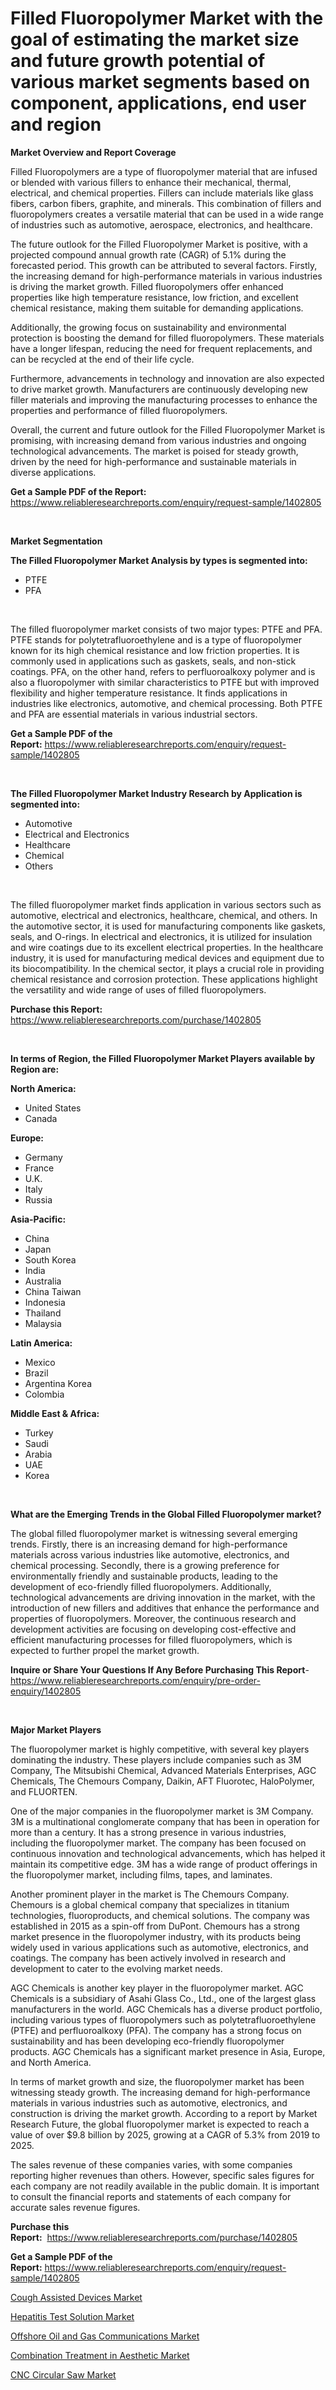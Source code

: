 <p><h1>Filled Fluoropolymer Market with the goal of estimating the market size and future growth potential of various market segments based on component, applications, end user and region</h1></p><p><strong>Market Overview and Report Coverage</strong></p>
<p><p>Filled Fluoropolymers are a type of fluoropolymer material that are infused or blended with various fillers to enhance their mechanical, thermal, electrical, and chemical properties. Fillers can include materials like glass fibers, carbon fibers, graphite, and minerals. This combination of fillers and fluoropolymers creates a versatile material that can be used in a wide range of industries such as automotive, aerospace, electronics, and healthcare.</p><p>The future outlook for the Filled Fluoropolymer Market is positive, with a projected compound annual growth rate (CAGR) of 5.1% during the forecasted period. This growth can be attributed to several factors. Firstly, the increasing demand for high-performance materials in various industries is driving the market growth. Filled fluoropolymers offer enhanced properties like high temperature resistance, low friction, and excellent chemical resistance, making them suitable for demanding applications.</p><p>Additionally, the growing focus on sustainability and environmental protection is boosting the demand for filled fluoropolymers. These materials have a longer lifespan, reducing the need for frequent replacements, and can be recycled at the end of their life cycle.</p><p>Furthermore, advancements in technology and innovation are also expected to drive market growth. Manufacturers are continuously developing new filler materials and improving the manufacturing processes to enhance the properties and performance of filled fluoropolymers.</p><p>Overall, the current and future outlook for the Filled Fluoropolymer Market is promising, with increasing demand from various industries and ongoing technological advancements. The market is poised for steady growth, driven by the need for high-performance and sustainable materials in diverse applications.</p></p>
<p><strong>Get a Sample PDF of the Report:</strong> <a href="https://www.reliableresearchreports.com/enquiry/request-sample/1402805">https://www.reliableresearchreports.com/enquiry/request-sample/1402805</a></p>
<p>&nbsp;</p>
<p><strong>Market Segmentation</strong></p>
<p><strong>The Filled Fluoropolymer Market Analysis by types is segmented into:</strong></p>
<p><ul><li>PTFE</li><li>PFA</li></ul></p>
<p>&nbsp;</p>
<p><p>The filled fluoropolymer market consists of two major types: PTFE and PFA. PTFE stands for polytetrafluoroethylene and is a type of fluoropolymer known for its high chemical resistance and low friction properties. It is commonly used in applications such as gaskets, seals, and non-stick coatings. PFA, on the other hand, refers to perfluoroalkoxy polymer and is also a fluoropolymer with similar characteristics to PTFE but with improved flexibility and higher temperature resistance. It finds applications in industries like electronics, automotive, and chemical processing. Both PTFE and PFA are essential materials in various industrial sectors.</p></p>
<p><strong>Get a Sample PDF of the Report:</strong>&nbsp;<a href="https://www.reliableresearchreports.com/enquiry/request-sample/1402805">https://www.reliableresearchreports.com/enquiry/request-sample/1402805</a></p>
<p>&nbsp;</p>
<p><strong>The Filled Fluoropolymer Market Industry Research by Application is segmented into:</strong></p>
<p><ul><li>Automotive</li><li>Electrical and Electronics</li><li>Healthcare</li><li>Chemical</li><li>Others</li></ul></p>
<p>&nbsp;</p>
<p><p>The filled fluoropolymer market finds application in various sectors such as automotive, electrical and electronics, healthcare, chemical, and others. In the automotive sector, it is used for manufacturing components like gaskets, seals, and O-rings. In electrical and electronics, it is utilized for insulation and wire coatings due to its excellent electrical properties. In the healthcare industry, it is used for manufacturing medical devices and equipment due to its biocompatibility. In the chemical sector, it plays a crucial role in providing chemical resistance and corrosion protection. These applications highlight the versatility and wide range of uses of filled fluoropolymers.</p></p>
<p><strong>Purchase this Report:</strong>&nbsp; <a href="https://www.reliableresearchreports.com/purchase/1402805">https://www.reliableresearchreports.com/purchase/1402805</a></p>
<p>&nbsp;</p>
<p><strong>In terms of Region, the Filled Fluoropolymer Market Players available by Region are:</strong></p>
<p>
    <p> <strong> North America: </strong>
        <ul>
            <li>United States</li>
            <li>Canada</li>
        </ul>
        </p> 
    <p> <strong> Europe: </strong>
        <ul>
            <li>Germany</li>
            <li>France</li>
            <li>U.K.</li>
            <li>Italy</li>
            <li>Russia</li>
        </ul>
        </p> 
    <p> <strong> Asia-Pacific: </strong>
        <ul>
            <li>China</li>
            <li>Japan</li>
            <li>South Korea</li>
            <li>India</li>
            <li>Australia</li>
            <li>China Taiwan</li>
            <li>Indonesia</li>
            <li>Thailand</li>
            <li>Malaysia</li>
        </ul>
        </p> 
    <p> <strong> Latin America: </strong>
        <ul>
            <li>Mexico</li>
            <li>Brazil</li>
            <li>Argentina Korea</li>
            <li>Colombia</li>
        </ul>
        </p> 
    <p> <strong> Middle East & Africa: </strong>
        <ul>
            <li>Turkey</li>
            <li>Saudi</li>
            <li>Arabia</li>
            <li>UAE</li>
            <li>Korea</li>
        </ul>
    </p>
    </p>
<p>&nbsp;</p>
<p><strong>What are the Emerging Trends in the Global Filled Fluoropolymer market?</strong></p>
<p><p>The global filled fluoropolymer market is witnessing several emerging trends. Firstly, there is an increasing demand for high-performance materials across various industries like automotive, electronics, and chemical processing. Secondly, there is a growing preference for environmentally friendly and sustainable products, leading to the development of eco-friendly filled fluoropolymers. Additionally, technological advancements are driving innovation in the market, with the introduction of new fillers and additives that enhance the performance and properties of fluoropolymers. Moreover, the continuous research and development activities are focusing on developing cost-effective and efficient manufacturing processes for filled fluoropolymers, which is expected to further propel the market growth.</p></p>
<p><strong>Inquire or Share Your Questions If Any Before Purchasing This Report</strong>- <a href="https://www.reliableresearchreports.com/enquiry/pre-order-enquiry/1402805">https://www.reliableresearchreports.com/enquiry/pre-order-enquiry/1402805</a></p>
<p>&nbsp;</p>
<p><strong>Major Market Players</strong></p>
<p><p>The fluoropolymer market is highly competitive, with several key players dominating the industry. These players include companies such as 3M Company, The Mitsubishi Chemical, Advanced Materials Enterprises, AGC Chemicals, The Chemours Company, Daikin, AFT Fluorotec, HaloPolymer, and FLUORTEN. </p><p>One of the major companies in the fluoropolymer market is 3M Company. 3M is a multinational conglomerate company that has been in operation for more than a century. It has a strong presence in various industries, including the fluoropolymer market. The company has been focused on continuous innovation and technological advancements, which has helped it maintain its competitive edge. 3M has a wide range of product offerings in the fluoropolymer market, including films, tapes, and laminates.</p><p>Another prominent player in the market is The Chemours Company. Chemours is a global chemical company that specializes in titanium technologies, fluoroproducts, and chemical solutions. The company was established in 2015 as a spin-off from DuPont. Chemours has a strong market presence in the fluoropolymer industry, with its products being widely used in various applications such as automotive, electronics, and coatings. The company has been actively involved in research and development to cater to the evolving market needs.</p><p>AGC Chemicals is another key player in the fluoropolymer market. AGC Chemicals is a subsidiary of Asahi Glass Co., Ltd., one of the largest glass manufacturers in the world. AGC Chemicals has a diverse product portfolio, including various types of fluoropolymers such as polytetrafluoroethylene (PTFE) and perfluoroalkoxy (PFA). The company has a strong focus on sustainability and has been developing eco-friendly fluoropolymer products. AGC Chemicals has a significant market presence in Asia, Europe, and North America.</p><p>In terms of market growth and size, the fluoropolymer market has been witnessing steady growth. The increasing demand for high-performance materials in various industries such as automotive, electronics, and construction is driving the market growth. According to a report by Market Research Future, the global fluoropolymer market is expected to reach a value of over $9.8 billion by 2025, growing at a CAGR of 5.3% from 2019 to 2025.</p><p>The sales revenue of these companies varies, with some companies reporting higher revenues than others. However, specific sales figures for each company are not readily available in the public domain. It is important to consult the financial reports and statements of each company for accurate sales revenue figures.</p></p>
<p><strong>Purchase this Report:</strong>&nbsp;&nbsp;<a href="https://www.reliableresearchreports.com/purchase/1402805">https://www.reliableresearchreports.com/purchase/1402805</a></p>
<p></p>
<p><strong>Get a Sample PDF of the Report:</strong>&nbsp;<a href="https://www.reliableresearchreports.com/enquiry/request-sample/1402805">https://www.reliableresearchreports.com/enquiry/request-sample/1402805</a></p>
<p><p><a href="https://github.com/amonskiyk/Market-Research-Report-List-1/blob/main/cough-assisted-devices-market.md">Cough Assisted Devices Market</a></p><p><a href="https://medium.com/@jaylonlesch/hepatitis-test-solution-market-comprehensive-assessment-by-type-application-and-geography-d53350673ecb">Hepatitis Test Solution Market</a></p><p><a href="https://medium.com/@queenlittle95/offshore-oil-and-gas-communications-market-trends-forecast-and-competitive-analysis-to-2030-4e2372016097">Offshore Oil and Gas Communications Market</a></p><p><a href="https://medium.com/@christianhunter987/analyzing-combination-treatment-in-aesthetic-market-global-industry-perspective-and-forecast-2023-bc620d962650">Combination Treatment in Aesthetic Market</a></p><p><a href="https://github.com/gaydyna/Market-Research-Report-List-1/blob/main/cnc-circular-saw-market.md">CNC Circular Saw Market</a></p></p>